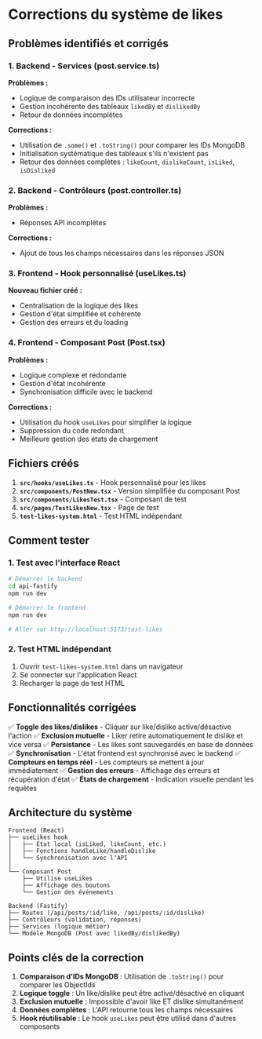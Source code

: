 # Corrections du système de likes

## Problèmes identifiés et corrigés

### 1. Backend - Services (post.service.ts)
**Problèmes :**
- Logique de comparaison des IDs utilisateur incorrecte
- Gestion incohérente des tableaux `likedBy` et `dislikedBy`
- Retour de données incomplètes

**Corrections :**
- Utilisation de `.some()` et `.toString()` pour comparer les IDs MongoDB
- Initialisation systématique des tableaux s'ils n'existent pas
- Retour des données complètes : `likeCount`, `dislikeCount`, `isLiked`, `isDisliked`

### 2. Backend - Contrôleurs (post.controller.ts)
**Problèmes :**
- Réponses API incomplètes

**Corrections :**
- Ajout de tous les champs nécessaires dans les réponses JSON

### 3. Frontend - Hook personnalisé (useLikes.ts)
**Nouveau fichier créé :**
- Centralisation de la logique des likes
- Gestion d'état simplifiée et cohérente
- Gestion des erreurs et du loading

### 4. Frontend - Composant Post (Post.tsx)
**Problèmes :**
- Logique complexe et redondante
- Gestion d'état incohérente
- Synchronisation difficile avec le backend

**Corrections :**
- Utilisation du hook `useLikes` pour simplifier la logique
- Suppression du code redondant
- Meilleure gestion des états de chargement

## Fichiers créés

1. **`src/hooks/useLikes.ts`** - Hook personnalisé pour les likes
2. **`src/components/PostNew.tsx`** - Version simplifiée du composant Post
3. **`src/components/LikesTest.tsx`** - Composant de test
4. **`src/pages/TestLikesNew.tsx`** - Page de test
5. **`test-likes-system.html`** - Test HTML indépendant

## Comment tester

### 1. Test avec l'interface React
```bash
# Démarrer le backend
cd api-fastify
npm run dev

# Démarrer le frontend
npm run dev

# Aller sur http://localhost:5173/test-likes
```

### 2. Test HTML indépendant
1. Ouvrir `test-likes-system.html` dans un navigateur
2. Se connecter sur l'application React
3. Recharger la page de test HTML

## Fonctionnalités corrigées

✅ **Toggle des likes/dislikes** - Cliquer sur like/dislike active/désactive l'action
✅ **Exclusion mutuelle** - Liker retire automatiquement le dislike et vice versa
✅ **Persistance** - Les likes sont sauvegardés en base de données
✅ **Synchronisation** - L'état frontend est synchronisé avec le backend
✅ **Compteurs en temps réel** - Les compteurs se mettent à jour immédiatement
✅ **Gestion des erreurs** - Affichage des erreurs et récupération d'état
✅ **États de chargement** - Indication visuelle pendant les requêtes

## Architecture du système

```
Frontend (React)
├── useLikes hook
│   ├── État local (isLiked, likeCount, etc.)
│   ├── Fonctions handleLike/handleDislike
│   └── Synchronisation avec l'API
│
└── Composant Post
    ├── Utilise useLikes
    ├── Affichage des boutons
    └── Gestion des événements

Backend (Fastify)
├── Routes (/api/posts/:id/like, /api/posts/:id/dislike)
├── Contrôleurs (validation, réponses)
├── Services (logique métier)
└── Modèle MongoDB (Post avec likedBy/dislikedBy)
```

## Points clés de la correction

1. **Comparaison d'IDs MongoDB** : Utilisation de `.toString()` pour comparer les ObjectIds
2. **Logique toggle** : Un like/dislike peut être activé/désactivé en cliquant
3. **Exclusion mutuelle** : Impossible d'avoir like ET dislike simultanément
4. **Données complètes** : L'API retourne tous les champs nécessaires
5. **Hook réutilisable** : Le hook `useLikes` peut être utilisé dans d'autres composants